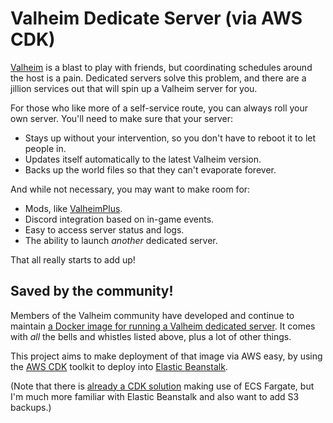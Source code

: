 # Valheim Dedicate Server (via AWS CDK)

[Valheim](https://www.valheimgame.com/) is a blast to play with friends, but coordinating schedules around the host is a pain. Dedicated servers solve this problem, and there are a jillion services out that will spin up a Valheim server for you.

For those who like more of a self-service route, you can always roll your own server. You'll need to make sure that your server:

- Stays up without your intervention, so you don't have to reboot it to let people in.
- Updates itself automatically to the latest Valheim version.
- Backs up the world files so that they can't evaporate forever.

And while not necessary, you may want to make room for:

- Mods, like [ValheimPlus](https://valheim.plus/).
- Discord integration based on in-game events.
- Easy to access server status and logs.
- The ability to launch *another* dedicated server.

That all really starts to add up!

## Saved by the community!

Members of the Valheim community have developed and continue to maintain [a Docker image for running a Valheim dedicated server](https://github.com/lloesche/valheim-server-docker). It comes with *all* the bells and whistles listed above, plus a lot of other things.

This project aims to make deployment of that image via AWS easy, by using the [AWS CDK](https://aws.amazon.com/cdk/) toolkit to deploy into [Elastic Beanstalk](https://aws.amazon.com/elasticbeanstalk/).

(Note that there is [already a CDK solution](https://github.com/rileydakota/valheim-ecs-fargate-cdk) making use of ECS Fargate, but I'm much more familiar with Elastic Beanstalk and also want to add S3 backups.)

